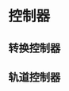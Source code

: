 <script setup>
    import SceneInit from './code/Scene-init.vue'
    import Control from './code/Control.vue'
</script>
# 控制器

## 转换控制器

<Control/>


## 轨道控制器

<!-- <SceneInit/> -->

